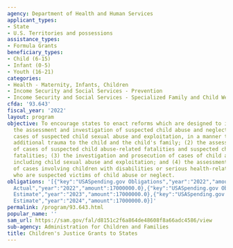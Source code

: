 ```yaml
---
agency: Department of Health and Human Services
applicant_types:
- State
- U.S. Territories and possessions
assistance_types:
- Formula Grants
beneficiary_types:
- Child (6-15)
- Infant (0-5)
- Youth (16-21)
categories:
- Health - Maternity, Infants, Children
- Income Security and Social Services - Prevention
- Income Security and Social Services - Specialized Family and Child Welfare Services
cfda: '93.643'
fiscal_year: '2022'
layout: program
objective: To encourage states to enact reforms which are designed to improve (1)
  the assessment and investigation of suspected child abuse and neglect cases, including
  cases of suspected child sexual abuse and exploitation, in a manner that limits
  additional trauma to the child and the child's family; (2) the assessment and investigation
  of cases of suspected child abuse-related fatalities and suspected child neglect-related
  fatalities; (3) the investigation and prosecution of cases of child abuse and neglect,
  including child sexual abuse and exploitation; and (4) the assessment and investigation
  of cases involving children with disabilities or serious health-related problems
  who are suspected victims of child abuse or neglect.
obligations: '[{"key":"USASpending.gov Obligations","year":"2022","amount":15863976.23},{"key":"SAM.gov
  Actual","year":"2022","amount":17000000.0},{"key":"USASpending.gov Obligations","year":"2023","amount":-7260172.38},{"key":"SAM.gov
  Estimate","year":"2023","amount":17000000.0},{"key":"USASpending.gov Obligations","year":"2024","amount":0.0},{"key":"SAM.gov
  Estimate","year":"2024","amount":17000000.0}]'
permalink: /program/93.643.html
popular_name: ''
sam_url: https://sam.gov/fal/d8151c2f6a864de48608f8a66adc4586/view
sub-agency: Administration for Children and Families
title: Children's Justice Grants to States
---
```

